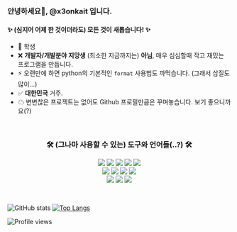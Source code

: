 ### 안녕하세요👋, @x3onkait 입니다.
#### ✨ (심지어 어제 한 것이더라도) 모든 것이 새롭습니다! ✨

- 🤞 학생
- ❌ **개발자/개발분야 지망생** (최소한 지금까지는) **아님**, 매우 심심할때 작고 재밌는 프로그램을 만듭니다.
- ⚡ 오랜만에 하면 python의 기본적인 `format` 사용법도 까먹습니다. (그래서 삽질도 많이...)
- ✅ **대한민국** 거주.
- ☁ 변변찮은 프로젝트는 없어도 Github 프로필만큼은 꾸며놓습니다. 보기 좋으니까요(?)

<br>

<h3 align="center">🛠 (그나마 사용할 수 있는) 도구와 언어들(..?) 🛠</h3>
  <p align="center"> 
      <img src="https://img.shields.io/badge/Python-3776AB?style=for-the-badge&logo=python&logoColor=white">
      <img src="https://img.shields.io/badge/PHP-777BB4?style=for-the-badge&logo=php&logoColor=white">
      <img src="https://img.shields.io/badge/JavaScript-323330?style=for-the-badge&logo=javascript&logoColor=F7DF1E">
      <img src="https://img.shields.io/badge/MySQL-005C84?style=for-the-badge&logo=mysql&logoColor=white"> 
      <img src="https://img.shields.io/badge/Apache-D22128?style=for-the-badge&logo=Apache&logoColor=white"> <br>
      <img src="https://img.shields.io/badge/Visual_Studio_Code-0078D4?style=for-the-badge&logo=visual%20studio%20code&logoColor=white">
      <img src="https://img.shields.io/badge/Markdown-000000?style=for-the-badge&logo=markdown&logoColor=white">
      <img src="https://img.shields.io/badge/prettier-1A2C34?style=for-the-badge&logo=prettier&logoColor=F7BA3E">
      <img src="https://img.shields.io/badge/GitHub-100000?style=for-the-badge&logo=github&logoColor=white"> <br>
      <img src="https://img.shields.io/badge/Adobe-Photoshop-31A8FF?style=for-the-badge&logo=Adobe-Photoshop&labelColor=0a446b&logoWidth=15">
      <img src="https://img.shields.io/badge/windows%20terminal-4D4D4D?style=for-the-badge&logo=windows%20terminal&logoColor=white">
      <img src="https://img.shields.io/badge/Microsoft_PowerPoint-B7472A?style=for-the-badge&logo=microsoft-powerpoint&logoColor=white"> <br>
  </p>

<br>


![GitHub stats](https://github-readme-stats.vercel.app/api?username=x3onkait&show_icons=true&hide=contribs) [![Top Langs](https://github-readme-stats.vercel.app/api/top-langs/?username=x3onkait&layout=compact)](https://github.com/anuraghazra/github-readme-stats)

![Profile views](https://gpvc.arturio.dev/x3onkait)  
